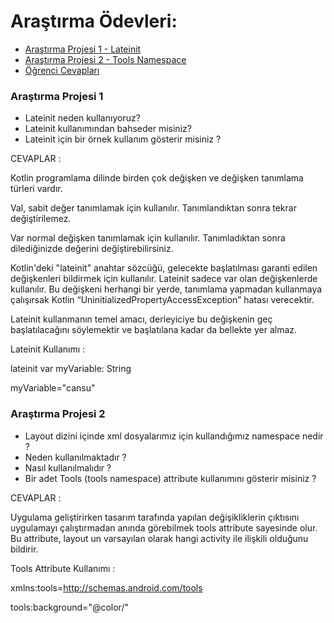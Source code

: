 # Araştırma Ödevleri:

- [Araştırma Projesi 1 - Lateinit](#1)
- [Araştırma Projesi 2 - Tools Namespace](#2)
- [Öğrenci Cevapları](#x)


### <a name="1"></a> Araştırma Projesi 1

- Lateinit neden kullanıyoruz?
- Lateinit kullanımından bahseder misiniz?
- Lateinit için bir örnek kullanım gösterir misiniz ?

CEVAPLAR :

Kotlin programlama dilinde birden çok değişken ve değişken tanımlama türleri vardır.

Val, sabit değer tanımlamak için kullanılır. Tanımlandıktan sonra tekrar değiştirilemez. 

Var normal değişken tanımlamak için kullanılır. Tanımladıktan sonra dilediğinizde değerini değiştirebilirsiniz. 

Kotlin'deki "lateinit" anahtar sözcüğü, gelecekte başlatılması garanti edilen değişkenleri bildirmek için kullanılır. 
Lateinit sadece var olan değişkenlerde kullanılır. Bu değişkeni herhangi bir yerde, tanımlama yapmadan kullanmaya çalışırsak Kotlin “UninitializedPropertyAccessException” hatası verecektir.

Lateinit kullanmanın temel amacı, derleyiciye bu değişkenin geç başlatılacağını söylemektir ve başlatılana kadar da bellekte yer almaz.

Lateinit Kullanımı :


lateinit var myVariable: String


myVariable="cansu"


### <a name="2"></a> Araştırma Projesi 2


- Layout dizini içinde xml dosyalarımız için kullandığımız namespace nedir ?
- Neden kullanılmaktadır ?
- Nasıl kullanılmalıdır ?
- Bir adet Tools (tools namespace) attribute kullanımını gösterir misiniz ? 


CEVAPLAR :

Uygulama geliştirirken tasarım tarafında yapılan değişikliklerin çıktısını uygulamayı çalıştırmadan anında görebilmek tools attribute sayesinde olur. Bu attribute,  layout un varsayılan olarak hangi activity ile ilişkili olduğunu bildirir.

Tools Attribute Kullanımı :

xmlns:tools=http://schemas.android.com/tools

tools:background="@color/<some-color>"
